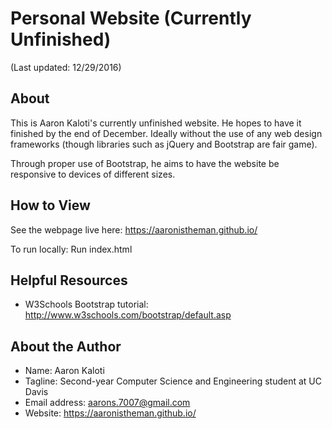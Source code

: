 # Personal Website (Currently Unfinished)

(Last updated: 12/29/2016)

About
-----

This is Aaron Kaloti's currently unfinished website.
He hopes to have it finished by the end of December.
Ideally without the use of any web design frameworks (though
libraries such as jQuery and Bootstrap are fair game).

Through proper use of Bootstrap,
he aims to have the website be responsive to
devices of different sizes.

How to View
-----------

See the webpage live here:
https://aaronistheman.github.io/

To run locally:
Run index.html

Helpful Resources
-----------------

* W3Schools Bootstrap tutorial:
http://www.w3schools.com/bootstrap/default.asp

About the Author
----------------

* Name: Aaron Kaloti
* Tagline: Second-year Computer Science and Engineering student
at UC Davis
* Email address: aarons.7007@gmail.com
* Website: https://aaronistheman.github.io/